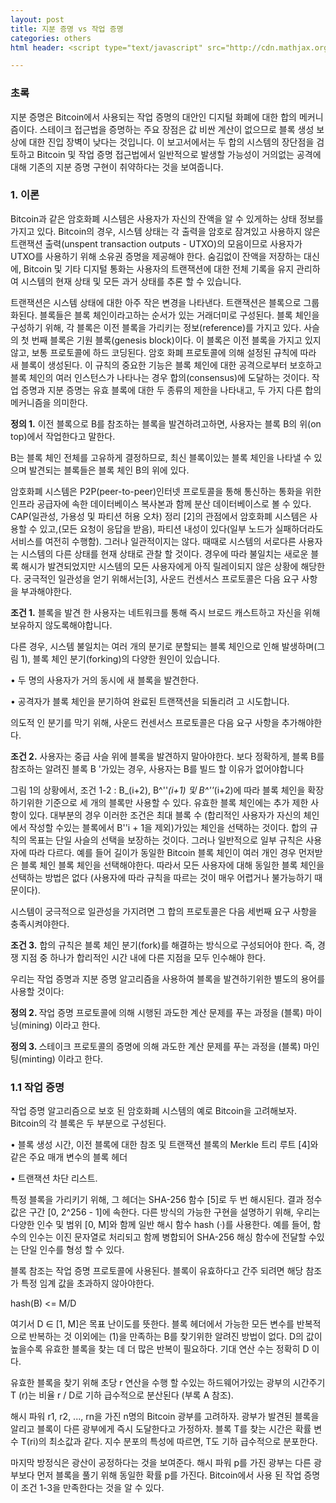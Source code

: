 ```yaml
---
layout: post
title: 지분 증명 vs 작업 증명
categories: others
html header: <script type="text/javascript" src="http://cdn.mathjax.org/mathjax/latest/MathJax.js?config=TeX-AMS-MML_HTMLorMML"></script>

---
```


<h3> 초록 </h3>

지분 증명은 Bitcoin에서 사용되는 작업 증명의 대안인 디지털 화폐에 대한 합의 메커니즘이다. 스테이크 접근법을 증명하는 주요 장점은 값 비싼 계산이 없으므로 블록 생성 보상에 대한 진입 장벽이 낮다는 것입니다. 이 보고서에서는 두 합의 시스템의 장단점을 검토하고 Bitcoin 및 작업 증명 접근법에서 일반적으로 발생할 가능성이 거의없는 공격에 대해 기존의 지분 증명 구현이 취약하다는 것을 보여줍니다.


<h3> 1. 이론 </h3>
Bitcoin과 같은 암호화폐 시스템은 사용자가 자신의 잔액을 알 수 있게하는 상태 정보를 가지고 있다. Bitcoin의 경우, 시스템 상태는 각 출력을 암호로 잠겨있고 사용하지 않은 트랜잭션 출력(unspent transaction outputs - UTXO)의 모음이므로 사용자가 UTXO를 사용하기 위해 소유권 증명을 제공해야 한다. 숨김없이 잔액을 저장하는 대신에, Bitcoin 및 기타 디지털 통화는 사용자의 트랜잭션에 대한 전체 기록을 유지 관리하여 시스템의 현재 상태 및 모든 과거 상태를 추론 할 수 있습니다. 

트랜잭션은 시스템 상태에 대한 아주 작은 변경을 나타낸다. 트랜잭션은 블록으로 그룹화된다. 블록들은 블록 체인이라고하는 순서가 있는 거래더미로 구성된다. 블록 체인을 구성하기 위해, 각 블록은 이전 블록을 가리키는 정보(reference)를 가지고 있다. 사슬의 첫 번째 블록은 기원 블록(genesis block)이다. 이 블록은 이전 블록을 가지고 있지 않고, 보통 프로토콜에 하드 코딩된다. 암호 화폐 프로토콜에 의해 설정된 규칙에 따라 새 블록이 생성된다. 이 규칙의 중요한 기능은 블록 체인에 대한 공격으로부터 보호하고 블록 체인의 여러 인스턴스가 나타나는 경우 합의(consensus)에 도달하는 것이다. 작업 증명과 지분 증명는 유효 블록에 대한 두 종류의 제한을 나타내고, 두 가지 다른 합의 메커니즘을 의미한다.

<strong> 정의 1.</strong > 이전 블록으로 B를 참조하는 블록을 발견하려고하면, 사용자는 블록 B의 위(on top)에서 작업한다고 말한다. 

B는 블록 체인 전체를 고유하게 결정하므로, 최신 블록이있는 블록 체인을 나타낼 수 있으며 발견되는 블록들은 블록 체인 B의 위에 있다.

암호화폐 시스템은 P2P(peer-to-peer)인터넷 프로토콜을 통해 통신하는 통화을 위한 인프라 공급자에 속한 데이터베이스 복사본과 함께 분산 데이터베이스로 볼 수 있다. 
CAP(일관성, 가용성 및 파티션 허용 오차) 정리 [2]의 관점에서 암호화폐 시스템은 사용할 수 있고,(모든 요청이 응답을 받음), 파티션 내성이 있다(일부 노드가 실패하더라도 서비스를 여전히 수행함). 그러나 일관적이지는 않다. 때때로 시스템의 서로다른 사용자는 시스템의 다른 상태를 현재 상태로 관찰 할 것이다. 경우에 따라 불일치는 새로운 블록 해시가 발견되었지만 시스템의 모든 사용자에게 아직 릴레이되지 않은 상황에 해당한다. 궁극적인 일관성을 얻기 위해서는[3], 사운드 컨센서스 프로토콜은 다음 요구 사항을 부과해야한다.

<strong> 조건 1.</strong> 블록을 발견 한 사용자는 네트워크를 통해 즉시 브로드 캐스트하고 자신을 위해 보유하지 않도록해야합니다.

다른 경우, 시스템 불일치는 여러 개의 분기로 분할되는 블록 체인으로 인해 발생하며(그림 1), 블록 체인 분기(forking)의 다양한 원인이 있습니다.

• 두 명의 사용자가 거의 동시에 새 블록을 발견한다. 

• 공격자가 블록 체인을 분기하여 완료된 트랜잭션을 되돌리려 고 시도합니다. 

의도적 인 분기를 막기 위해, 사운드 컨센서스 프로토콜은 다음 요구 사항을 추가해야한다.

<strong> 조건 2.</strong> 사용자는 중급 사슬 위에 블록을 발견하지 말아야한다. 보다 정확하게, 블록 B를 참조하는 알려진 블록 B '가있는 경우, 사용자는 B를 빌드 할 이유가 없어야합니다

그림 1의 상황에서, 조건 1-2 : B_(i+2), B^''_(i+1) 및 B^''_(i+2)에 따라 블록 체인을 확장하기위한 기준으로 세 개의 블록만 사용할 수 있다. 유효한 블록 체인에는 추가 제한 사항이 있다. 대부분의 경우 이러한 조건은 최대 블록 수 (합리적인 사용자가 자신의 체인에서 작성할 수있는 블록에서 B''i + 1을 제외)가있는 체인을 선택하는 것이다. 합의 규칙의 목표는 단일 사슬의 선택을 보장하는 것이다. 그러나 일반적으로 일부 규칙은 사용자에 따라 다르다. 예를 들어 길이가 동일한 Bitcoin 블록 체인이 여러 개인 경우 먼저받은 블록 체인 블록 체인을 선택해야한다. 따라서 모든 사용자에 대해 동일한 블록 체인을 선택하는 방법은 없다 (사용자에 따라 규칙을 따르는 것이 매우 어렵거나 불가능하기 때문이다).

시스템이 궁극적으로 일관성을 가지려면 그 합의 프로토콜은 다음 세번째 요구 사항을 충족시켜야한다.

<strong> 조건 3.</strong> 합의 규칙은 블록 체인 분기(fork)를 해결하는 방식으로 구성되어야 한다. 즉, 경쟁 지점 중 하나가 합리적인 시간 내에 다른 지점을 모두 인수해야 한다. 

우리는 작업 증명과 지분 증명 알고리즘을 사용하여 블록을 발견하기위한 별도의 용어를 사용할 것이다:

<strong> 정의 2. </strong> 작업 증명 프로토콜에 의해 시행된 과도한
 계산 문제를 푸는 과정을 (블록) 마이닝(mining) 이라고 한다.

<strong >정의 3. </strong> 스테이크 프로토콜의 증명에 의해 과도한 계산 문제를 푸는 과정을 (블록) 마인팅(minting) 이라고 한다.

<h3> 1.1 작업 증명 </h3>

작업 증명 알고리즘으로 보호 된 암호화폐 시스템의 예로 Bitcoin을 고려해보자. Bitcoin의 각 블록은 두 부분으로 구성된다.

• 블록 생성 시간, 이전 블록에 대한 참조 및 트랜잭션 블록의 Merkle 트리 루트 [4]와 같은 주요 매개 변수의 블록 헤더 

• 트랜잭션 차단 리스트.

특정 블록을 가리키기 위해, 그 헤더는 SHA-256 함수 [5]로 두 번 해시된다. 결과 정수 값은 구간 [0, 2^256 - 1]에 속한다. 다른 방식의 가능한 구현을 설명하기 위해, 우리는 다양한 인수 및 범위 [0, M]와 함께 일반 해시 함수 hash (·)를 사용한다. 예를 들어, 함수의 인수는 이진 문자열로 처리되고 함께 병합되어 SHA-256 해싱 함수에 전달할 수있는 단일 인수를 형성 할 수 있다. 

블록 참조는 작업 증명 프로토콜에 사용된다. 블록이 유효하다고 간주 되려면 해당 참조가 특정 임계 값을 초과하지 않아야한다.

hash(B) <= M/D

여기서 D ∈ [1, M]은 목표 난이도를 뜻한다. 블록 헤더에서 가능한 모든 변수를 반복적으로 반복하는 것 이외에는 (1)을 만족하는 B를 찾기위한 알려진 방법이 없다. D의 값이 높을수록 유효한 블록을 찾는 데 더 많은 반복이 필요하다. 기대 연산 수는 정확히 D 이다. 

유효한 블록을 찾기 위해 초당 r 연산을 수행 할 수있는 하드웨어가있는 광부의 시간주기 T (r)는 비율 r / D로 기하 급수적으로 분산된다 (부록 A 참조).

해시 파워 r1, r2, ..., rn을 가진 n명의 Bitcoin 광부를 고려하자. 광부가 발견된 블록을 알리고 블록이 다른 광부에게 즉시 도달한다고 가정하자. 블록 T를 찾는 시간은 확률 변수 T(ri)의 최소값과 같다. 지수 분포의 특성에 따르면, T도 기하 급수적으로 분포한다.

마지막 방정식은 광산이 공정하다는 것을 보여준다. 해시 파워 p를 가진
 광부는 다른 광부보다 먼저 블록을 풀기 위해 동일한 확률 p를 가진다. Bitcoin에서 사용 된 작업 증명이 조건 1-3을 만족한다는 것을 알 수 있다.



<!--
<p><small>This demo page has been used from <a href="http://jasonm23.github.io/markdown-css-themes/" target="_blank">http://jasonm23.github.io/markdown-css-themes/</a>.</small></p>

<h1>A First Level Header</h1>

<h2>A Second Level Header</h2>

<h3>A Third Level Header</h3>

<h4>A Fourth Level Header</h4>

<h5>A Fifth Level Header</h5>

<h6>A Sixed Level Header</h6>

<p>Now is the time for all good men to come to
the aid of their country. This is just a
regular paragraph.</p>

<p>The quick brown fox jumped over the lazy
dog&rsquo;s back.</p>

<hr />

<h3>Header 3</h3>

<blockquote><p>This is a blockquote with two paragraphs. Lorem ipsum dolor sit amet,
consectetuer adipiscing elit. Aliquam hendrerit mi posuere lectus.
Vestibulum enim wisi, viverra nec, fringilla in, laoreet vitae, risus.</p>

<p>Donec sit amet nisl. Aliquam semper ipsum sit amet velit. Suspendisse
id sem consectetuer libero luctus adipiscing.</p>

<h2>This is an H2 in a blockquote</h2>

<p>This is the first level of quoting.</p>

<blockquote><p>This is nested blockquote.</p></blockquote>

<p>Back to the first level.</p></blockquote>

<p>Some of these words <em>are emphasized</em>.
Some of these words <em>are emphasized also</em>.</p>

<p>Use two asterisks for <strong>strong emphasis</strong>.
Or, if you prefer, <strong>use two underscores instead</strong>.</p>

<ul>
<li>Candy.</li>
<li>Gum.</li>
<li>Booze.</li>
<li>Red</li>
<li>Green</li>
<li><p>Blue</p></li>
<li><p>A list item.</p></li>
</ul>


<p>With multiple paragraphs.</p>

<ul>
<li><p>Another item in the list.</p></li>
<li><p>This is a list item with two paragraphs. Lorem ipsum dolor
sit amet, consectetuer adipiscing elit. Aliquam hendrerit
mi posuere lectus.</p></li>
</ul>


<p>Vestibulum enim wisi, viverra nec, fringilla in, laoreet
vitae, risus. Donec sit amet nisl. Aliquam semper ipsum
sit amet velit.*   Suspendisse id sem consectetuer libero luctus adipiscing.</p>

<ul>
<li>This is a list item with two paragraphs.</li>
</ul>

ㅇㅁㄴㅇㄹ
<p>This is the second paragraph in the list item. You&rsquo;re
only required to indent the first line. Lorem ipsum dolor
sit amet, consectetuer adipiscing elit.</p>

<ul>
<li><p>Another item in the same list.</p></li>
<li><p>A list item with a bit of <code>code</code> inline.</p></li>
<li><p>A list item with a blockquote:</p>

<blockquote><p>This is a blockquote
inside a list item.</p></blockquote></li>
</ul>


<p>Here is an example of a pre code block</p>

<pre><code>tell application "Foo"
    beep
end tell
</code></pre>

<p>This is an <a href="#">example link</a>.</p>

<p>I start my morning with a cup of coffee and
<a href="http://www.nytimes.com/">The New York Times</a>.</p>

### Code snippet

{% highlight python %}
if __name__ =='__main__':
    img_thread = threading.Thread(target=downloadWallpaper)
    img_thread.start()
    st = '\rDownloading Image'
    current = 1
    while img_thread.is_alive():
        sys.stdout.write(st+'.'*((current)%5))
        current=current+1
        time.sleep(0.3)
    img_thread.join()
    print('\nImage of the day downloaded.')
{% endhighlight %}

-->